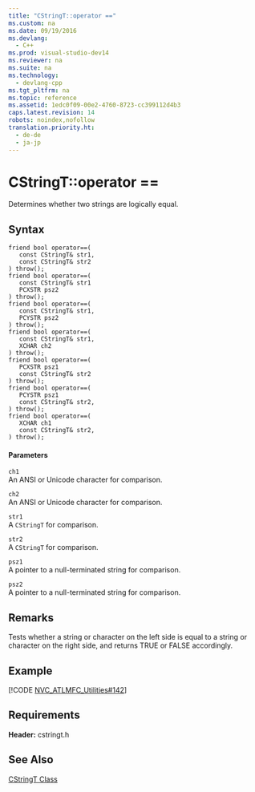 ```yaml
---
title: "CStringT::operator =="
ms.custom: na
ms.date: 09/19/2016
ms.devlang: 
  - C++
ms.prod: visual-studio-dev14
ms.reviewer: na
ms.suite: na
ms.technology: 
  - devlang-cpp
ms.tgt_pltfrm: na
ms.topic: reference
ms.assetid: 1edc0f09-00e2-4760-8723-cc399112d4b3
caps.latest.revision: 14
robots: noindex,nofollow
translation.priority.ht: 
  - de-de
  - ja-jp
---
```

# CStringT::operator ==
Determines whether two strings are logically equal.  
  
## Syntax  
  
```  
friend bool operator==(  
   const CStringT& str1,  
   const CStringT& str2  
) throw();  
friend bool operator==(  
   const CStringT& str1  
   PCXSTR psz2  
) throw();  
friend bool operator==(  
   const CStringT& str1,  
   PCYSTR psz2  
) throw();  
friend bool operator==(  
   const CStringT& str1,  
   XCHAR ch2  
) throw();  
friend bool operator==(  
   PCXSTR psz1  
   const CStringT& str2  
) throw();  
friend bool operator==(  
   PCYSTR psz1  
   const CStringT& str2,  
) throw();  
friend bool operator==(  
   XCHAR ch1  
   const CStringT& str2,  
) throw();  
```  
  
#### Parameters  
 `ch1`  
 An ANSI or Unicode character for comparison.  
  
 `ch2`  
 An ANSI or Unicode character for comparison.  
  
 `str1`  
 A `CStringT` for comparison.  
  
 `str2`  
 A `CStringT` for comparison.  
  
 `psz1`  
 A pointer to a null-terminated string for comparison.  
  
 `psz2`  
 A pointer to a null-terminated string for comparison.  
  
## Remarks  
 Tests whether a string or character on the left side is equal to a string or character on the right side, and returns TRUE or FALSE accordingly.  
  
## Example  
 [!CODE [NVC_ATLMFC_Utilities#142](../CodeSnippet/VS_Snippets_Cpp/NVC_ATLMFC_Utilities#142)]  
  
## Requirements  
 **Header:** cstringt.h  
  
## See Also  
 [CStringT Class](../vs140/CStringT-Class.md)